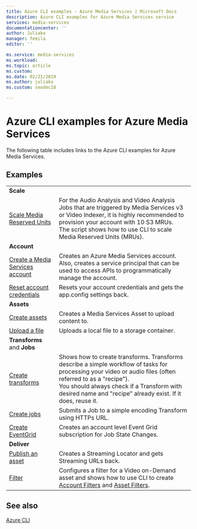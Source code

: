 ```yaml
---
title: Azure CLI examples - Azure Media Services | Microsoft Docs
description: Azure CLI examples for Azure Media Services service
services: media-services
documentationcenter: ''
author: Juliako
manager: femila
editor: ''

ms.service: media-services
ms.workload: 
ms.topic: article
ms.custom: 
ms.date: 02/21/2019
ms.author: juliako
ms.custom: seodec18

---
```


# Azure CLI examples for Azure Media Services

The following table includes links to the Azure CLI examples for Azure Media Services.

## Examples

|  |  |
|---|---|
|**Scale**||
| [Scale Media Reserved Units](media-reserved-units-cli-how-to.md)|For the Audio Analysis and Video Analysis Jobs that are triggered by Media Services v3 or Video Indexer, it is highly recommended to provision your account with 10 S3 MRUs. <br/>The script shows how to use CLI to scale Media Reserved Units (MRUs).|
|**Account**||
| [Create a Media Services account](create-account-cli-how-to.md) | Creates an Azure Media Services account. Also, creates a service principal that can be used to access APIs to programmatically manage the account. |
| [Reset account credentials](./scripts/cli-reset-account-credentials.md)|Resets your account credentials and gets the app.config settings back.|
|**Assets**||
| [Create assets](./scripts/cli-create-asset.md)|Creates a Media Services Asset to upload content to.|
| [Upload a file](./scripts/cli-upload-file-asset.md)|Uploads a local file to a storage container.|
| **Transforms** and **Jobs**||
| [Create transforms](./scripts/cli-create-transform.md)|Shows how to create transforms. Transforms describe a simple workflow of tasks for processing your video or audio files (often referred to as a "recipe").<br/> You should always check if a Transform with desired name and "recipe" already exist. If it does, reuse it. |
| [Create jobs](./scripts/cli-create-jobs.md)|Submits a Job to a simple encoding Transform using HTTPs URL.|
| [Create EventGrid](./scripts/cli-create-event-grid.md)|Creates an account level Event Grid subscription for Job State Changes.|
| **Deliver**||
| [Publish an asset](./scripts/cli-publish-asset.md)| Creates a  Streaming Locator and gets Streaming URLs back. |
| [Filter](filters-dynamic-manifest-cli-howto.md)| Configures a filter for a Video on-Demand asset and shows how to use CLI to create [Account Filters](https://docs.microsoft.com/cli/azure/ams/account-filter?view=azure-cli-latest) and [Asset Filters](https://docs.microsoft.com/cli/azure/ams/asset-filter?view=azure-cli-latest). 

## See also

[Azure CLI](https://docs.microsoft.com/cli/azure/ams?view=azure-cli-latest)
